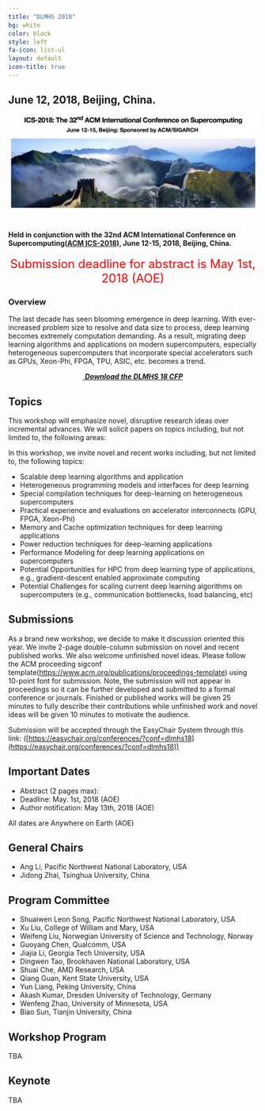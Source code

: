 ```yaml
---
title: "DLMHS 2018"
bg: white
color: black
style: left
fa-icon: list-ul
layout: default
icon-title: true
---
```

  
<div style="text-align:center;">
  <span class="fa-stack subtlecircle" style="font-size:64px; background:rgba(0,128,0,0.1)">
    <i class="fa fa-circle fa-stack-2x text-white"></i>
    <i class="fa fa-server fa-stack-1x text-green"></i>
  </span>
</div>

## June 12, 2018, Beijing, China.

<div style="text-align:center;">
  <a href="http://ics2018.ict.ac.cn/"><img width="640px" src="img/ICS-18-logo-1.png"/></a>
  &nbsp;  &nbsp;  &nbsp;  &nbsp;
</div>

#### Held in conjunction with the 32nd ACM International Conference on Supercomputing([ACM ICS-2018](http://ics2018.ict.ac.cn/)), June 12-15, 2018, Beijing, China.

<div style="text-align:center;">
  <p>
  <font style="color:red;font-size:18pt;font-face:bold;">
  Submission deadline for abstract is May 1st, 2018 (AOE)
  </font>
  </p>
</div>

### Overview
The last decade has seen blooming emergence in deep learning. With ever-increased problem size to resolve and data size to process, deep learning becomes extremely computation demanding. As a result, migrating deep learning algorithms and applications on modern supercomputers, especially heterogeneous supercomputers that incorporate special accelerators such as GPUs, Xeon-Phi, FPGA, TPU, ASIC, etc. becomes a trend. 


<div style="text-align:center;">
  <p>
    <a href="dlmhs-cfp.txt">
      <i class="fa fa-file-text-o">&nbsp;<b>Download the DLMHS 18 CFP </b></i>
    </a>
  </p>
</div>

## Topics

This workshop will emphasize novel, disruptive research ideas over incremental 
advances. We will solicit papers on topics including, but not limited to, the 
following areas:

In this workshop, we invite novel and recent works including, but not limited to, the following topics:
* Scalable deep learning algorithms and application 
* Heterogeneous programming models and interfaces for deep learning
* Special compilation techniques for deep-learning on heterogeneous supercomputers
* Practical experience and evaluations on accelerator interconnects (GPU, FPGA, Xeon-Phi)
* Memory and Cache optimization techniques for deep learning applications
* Power reduction techniques for deep-learning applications
* Performance Modeling for deep learning applications on supercomputers
* Potential Opportunities for HPC from deep learning type of applications, e.g., gradient-descent enabled approximate computing
* Potential Challenges for scaling current deep learning algorithms on supercomputers (e.g., communication bottlenecks, load balancing, etc)


## Submissions

As a brand new workshop, we decide to make it discussion oriented this year. We invite 2-page double-column submission on novel and recent published works. We also welcome unfinished novel ideas. Please follow the ACM proceeding sigconf template(https://www.acm.org/publications/proceedings-template) using 10-point font for submission. Note, the submission will not appear in proceedings so it can be further developed and submitted to a formal conference or journals. Finished or published works will be given 25 minutes to fully describe their contributions while unfinished work and novel ideas will be given 10 minutes to motivate the audience. 

Submission will be accepted through the EasyChair System through this link: ([https://easychair.org/conferences/?conf=dlmhs18](https://easychair.org/conferences/?conf=dlmhs18))

## Important Dates

* Abstract (2 pages max):  
* Deadline: May. 1st, 2018 (AOE)
* Author notification: May 13th, 2018 (AOE)

All dates are Anywhere on Earth (AOE)

## General Chairs

* Ang Li, Pacific Northwest National Laboratory, USA
* Jidong Zhai, Tsinghua University, China

## Program Committee

* Shuaiwen Leon Song, Pacific Northwest National Laboratory, USA
* Xu Liu, College of William and Mary, USA
* Weifeng Liu, Norwegian University of Science and Technology, Norway
* Guoyang Chen, Qualcomm, USA
* Jiajia Li, Georgia Tech University, USA
* Dingwen Tao, Brookhaven National Laboratory, USA
* Shuai Che, AMD Research, USA 
* Qiang Guan, Kent State University, USA
* Yun Liang, Peking University, China
* Akash Kumar, Dresden University of Technology, Germany
* Wenfeng Zhao, University of Minnesota, USA
* Biao Sun, Tianjin University, China




## Workshop Program

TBA

## Keynote

TBA
